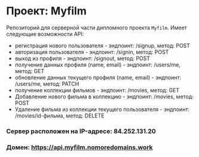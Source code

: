  # Проект: Myfilm

 Репозиторий для серверной части дипломного проекта `Myfilm`.
  Имеет следующие возможности API:
* регистрация нового пользователя - эндпоинт: /signup, метод: POST
* авторизация пользователя - эндпоинт: /signin, метод: POST
* выход из профиля - эндпоинт: /signout, метод: POST
* получение данных профиля (name, email) - эндпоинт: /users/me, метод: GET
* обновление данных текущего профиля (name, email) - эндпоинт: /users/me, метод: PATCH
* получение коллекции фильмов - эндпоинт: /movies, метод: GET
* Добавление нового фильма в коллекцию - эндпоинт: /movies, метод: POST
* Удаление фильма из коллекции текущего пользователя - эндпоинт: /movies/id-фильма, метод: DELETE




### Сервер расположен на IP-адресе: 84.252.131.20
### Домен: https://api.myfilm.nomoredomains.work
